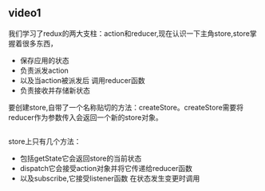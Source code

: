 ## video1
我们学习了redux的两大支柱：action和reducer,现在认识一下主角store,store掌握着很多东西，

* 保存应用的状态
* 负责派发action
* 以及当action被派发后 调用reducer函数
* 负责接收并存储新状态

要创建store,自带了一个名称贴切的方法：createStore。createStore需要将reducer作为参数传入会返回一个新的store对象。

```

```
store上只有几个方法：

* 包括getState它会返回store的当前状态
* dispatch它会接受action对象并将它传递给reducer函数
* 以及subscribe,它接受listener函数 在状态发生变更时调用

